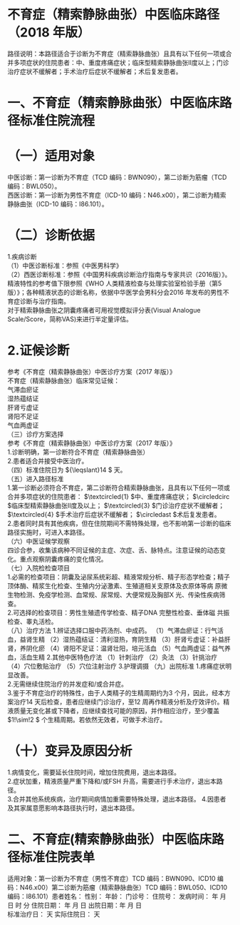 # 不育症（精索静脉曲张）中医临床路径 （2018 年版）  
路径说明：本路径适合于诊断为不育症（精索静脉曲张）且具有以下任何一项或合并多项症状的住院患者：中、重度疼痛症状；临床型精索静脉曲张Ⅱ度以上；门诊治疗症状不缓解者；手术治疗后症状不缓解者；术后复发患者。  
# 一、不育症（精索静脉曲张）中医临床路径标准住院流程  
# （一）适用对象  
中医诊断：第一诊断为不育症（TCD 编码：BWN090），第二诊断为筋瘤（TCD编码：BWL050）。  
西医诊断：第一诊断为男性不育症（ICD-10 编码：N46.x00），第二诊断为精索静脉曲张（ICD-10 编码：I86.101）。  
# （二）诊断依据  
1.疾病诊断  
（1）中医诊断标准：参照《中医男科学》  
（2）西医诊断标准：参照《中国男科疾病诊断治疗指南与专家共识（2016版）》。  
精液特性的参考值下限参照《WHO 人类精液检查与处理实验室检验手册（第5 版）》；各种精液状态的诊断名称，依据中华医学会男科分会2016 年发布的男性不育症诊断与治疗指南。  
对于精索静脉曲张之阴囊疼痛者可用视觉模拟评分表(Visual Analogue  Scale/Score，简称VAS)来进行半定量评估。  
# 2.证候诊断  
参考《不育症（精索静脉曲张）中医诊疗方案（2017 年版）》  
不育症（精索静脉曲张）临床常见证候：  
气滞血瘀证  
湿热蕴结证  
肝肾亏虚证  
肾阳不足证  
气血两虚证  
（三）诊疗方案选择  
参考《不育症（精索静脉曲张）中医诊疗方案（2017 年版）》  
1.诊断明确，第一诊断符合不育症（精索静脉曲张）  
2.患者适合并接受中医治疗。  
（四）标准住院日为 ${\leqslant}14 $ 天。  
（五）进入路径标准  
1.第一诊断必须符合不育症，第二诊断符合精索静脉曲张，且具有以下任何一项或合并多项症状的住院患者： $\textcircled{1} $中、重度疼痛症状； $\circledcirc $临床型精索静脉曲张Ⅱ度及以上； $\textcircled{3} $门诊治疗症状不缓解者； $\textcircled{4} $手术治疗后症状不缓解者； $\circledast $术后复发患者。  
2.患者同时具有其他疾病，但在住院期间不需特殊处理，也不影响第一诊断的临床路径实施时，可进入本路径。  
（六）中医证候学观察  
四诊合参，收集该病种不同证候的主症、次症、舌、脉特点。注意证候的动态变化。重点观察阴囊疼痛的变化情况。  
（七）入院检检查项目  
1.必需的检查项目：阴囊及泌尿系统彩超、精液常规分析、精子形态学检查；精子顶体酶、精浆生化检查、生殖内分泌激素、生殖道相关支原体及衣原体等病 原微生物检测、免疫学检测、血常规、尿常规、大便常规及胸部X 光、传染性疾病筛查。  
2.可选择的检查项目：男性生殖遗传学检查、精子DNA 完整性检查、垂体磁 共振检查、睾丸活检。  
（八）治疗方法 1.辨证选择口服中药汤剂、中成药。 （1）气滞血瘀证：行气活血，益肾生精  （2）湿热蕴结证：清利湿热，育阴生精 （3）肝肾亏虚证：补益肝肾，养阴化瘀 （4）肾阳不足证：温肾壮阳，培元活血 （5）气血两虚证：益气养血，活血生精 2.其他中医特色疗法 （1）针刺治疗 （2）灸法 （3）针挑治疗 （4）穴位敷贴治疗   （5）穴位注射治疗   3.护理调摄  （九）出院标准 1.疼痛症状明显改善。  
2.无需继续住院治疗的并发症和/或合并症。  
3.鉴于不育症治疗的特殊性，由于人类精子的生精周期约为3 个月，因此，经本方案治疗14 天后检查，患者应继续门诊治疗，至12 周再作精液分析及疗效评价。精液质量无变化甚或下降者，应继续查找可能的原因，并作相应治疗，至少覆盖 $1\!\sim\!2 $ 个生精周期。若依然无效者，可做手术治疗。  
# （十）变异及原因分析  
1.病情变化，需要延长住院时间，增加住院费用，退出本路径。  
2.症状加重，精液质量严重下降和/或FSH 升高，需要进行手术治疗，退出本路径。  
3.合并其他系统疾病，治疗期间病情加重需要特殊处理，退出本路径。 4.因患者及其家属意愿影响本路径执行时，退出本路径。  
# 二、不育症(精索静脉曲张）中医临床路径标准住院表单  
适用对象：第一诊断为不育症（男性不育症）TCD 编码：BWN090、ICD­10 编码：N46.x00）第二诊断为筋瘤（精索静脉曲张）TCD 编码：BWL050、ICD­10 编码：I86.101）患者姓名：        性别：       年龄：       门诊号：         住院号：          发病时间：    年   月   日   时   分  住院日期：    年   月    日  出院日期：年   月    日  
标准治疗日： 天                 实际住院日：    天  